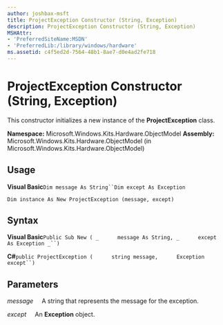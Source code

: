 ```yaml
---
author: joshbax-msft
title: ProjectException Constructor (String, Exception)
description: ProjectException Constructor (String, Exception)
MSHAttr:
- 'PreferredSiteName:MSDN'
- 'PreferredLib:/library/windows/hardware'
ms.assetid: c4f5ed2d-7564-48b1-8ae7-d0e4ad2fe718
---
```


# ProjectException Constructor (String, Exception)


This constructor initializes a new instance of the **ProjectException** class.

**Namespace:** Microsoft.Windows.Kits.Hardware.ObjectModel **Assembly:** Microsoft.Windows.Kits.Hardware.ObjectModel (in Microsoft.Windows.Kits.Hardware.ObjectModel)

## Usage


**Visual Basic**`Dim message As String``Dim except As Exception`

`Dim instance As New ProjectException (message, except)`

## Syntax


**Visual Basic**`Public Sub New ( _`           `message As String, _`           `except As Exception _``)`

**C#**`public ProjectException (`           `string message,`           `Exception except``)`

## Parameters


*message*     A string that represents the message for the exception.

*except*     An **Exception** object.

 

 






